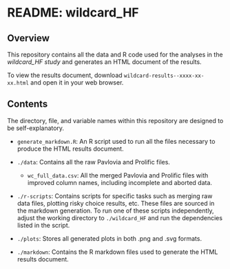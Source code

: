 # README: wildcard_HF

## Overview

This repository contains all the data and R code used for the analyses in the *wildcard_HF study* and generates an HTML document of the results.

To view the results document, download `wildcard-results--xxxx-xx-xx.html` and open it in your web browser.

## Contents

The directory, file, and variable names within this repository are designed to be self-explanatory.

- `generate_markdown.R`: An R script used to run all the files necessary to produce the HTML results document.

- `./data`: Contains all the raw Pavlovia and Prolific files.

  - `wc_full_data.csv`: All the merged Pavlovia and Prolific files with improved column names, including incomplete and aborted data.

- `./r-scripts`: Contains scripts for specific tasks such as merging raw data files, plotting risky choice results, etc. These files are sourced in the markdown generation. To run one of these scripts independently, adjust the working directory to `./wildcard_HF` and run the dependencies listed in the script.

- `./plots`: Stores all generated plots in both .png and .svg formats.

- `./markdown`: Contains the R markdown files used to generate the HTML results document.
